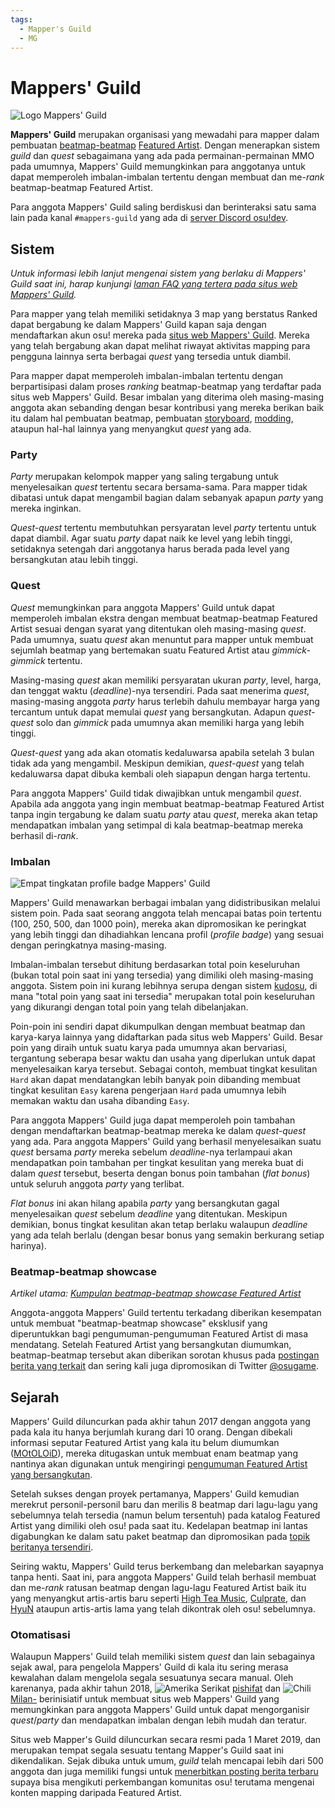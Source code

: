 ```yaml
---
tags:
  - Mapper's Guild
  - MG
---
```


# Mappers' Guild

![](img/mg-logo.png "Logo Mappers' Guild")

**Mappers' Guild** merupakan organisasi yang mewadahi para mapper dalam pembuatan [beatmap-beatmap](/wiki/Beatmap) [Featured Artist](/wiki/Featured_Artists). Dengan menerapkan sistem *guild* dan *quest* sebagaimana yang ada pada permainan-permainan MMO pada umumnya, Mappers' Guild memungkinkan para anggotanya untuk dapat memperoleh imbalan-imbalan tertentu dengan membuat dan me-*rank* beatmap-beatmap Featured Artist.

Para anggota Mappers' Guild saling berdiskusi dan berinteraksi satu sama lain pada kanal `#mappers-guild` yang ada di [server Discord osu!dev](https://discord.gg/ppy).

## Sistem

*Untuk informasi lebih lanjut mengenai sistem yang berlaku di Mappers' Guild saat ini, harap kunjungi [laman FAQ yang tertera pada situs web Mappers' Guild](https://mappersguild.com/faq).*

Para mapper yang telah memiliki setidaknya 3 map yang berstatus Ranked dapat bergabung ke dalam Mappers' Guild kapan saja dengan mendaftarkan akun osu! mereka pada [situs web Mappers' Guild](https://mappersguild.com/). Mereka yang telah bergabung akan dapat melihat riwayat aktivitas mapping para pengguna lainnya serta berbagai *quest* yang tersedia untuk diambil.

Para mapper dapat memperoleh imbalan-imbalan tertentu dengan berpartisipasi dalam proses *ranking* beatmap-beatmap yang terdaftar pada situs web Mappers' Guild. Besar imbalan yang diterima oleh masing-masing anggota akan sebanding dengan besar kontribusi yang mereka berikan baik itu dalam hal pembuatan beatmap, pembuatan [storyboard](/wiki/Storyboard), [modding](/wiki/Modding), ataupun hal-hal lainnya yang menyangkut *quest* yang ada.

### Party

*Party* merupakan kelompok mapper yang saling tergabung untuk menyelesaikan *quest* tertentu secara bersama-sama. Para mapper tidak dibatasi untuk dapat mengambil bagian dalam sebanyak apapun *party* yang mereka inginkan.

*Quest-quest* tertentu membutuhkan persyaratan level *party* tertentu untuk dapat diambil. Agar suatu *party* dapat naik ke level yang lebih tinggi, setidaknya setengah dari anggotanya harus berada pada level yang bersangkutan atau lebih tinggi.

### Quest

*Quest* memungkinkan para anggota Mappers' Guild untuk dapat memperoleh imbalan ekstra dengan membuat beatmap-beatmap Featured Artist sesuai dengan syarat yang ditentukan oleh masing-masing *quest*. Pada umumnya, suatu *quest* akan menuntut para mapper untuk membuat sejumlah beatmap yang bertemakan suatu Featured Artist atau *gimmick-gimmick* tertentu.

Masing-masing *quest* akan memiliki persyaratan ukuran *party*, level, harga, dan tenggat waktu (*deadline*)-nya tersendiri. Pada saat menerima *quest*, masing-masing anggota *party* harus terlebih dahulu membayar harga yang tercantum untuk dapat memulai *quest* yang bersangkutan. Adapun *quest-quest* solo dan *gimmick* pada umumnya akan memiliki harga yang lebih tinggi.

*Quest-quest* yang ada akan otomatis kedaluwarsa apabila setelah 3 bulan tidak ada yang mengambil. Meskipun demikian, *quest-quest* yang telah kedaluwarsa dapat dibuka kembali oleh siapapun dengan harga tertentu.

Para anggota Mappers' Guild tidak diwajibkan untuk mengambil *quest*. Apabila ada anggota yang ingin membuat beatmap-beatmap Featured Artist tanpa ingin tergabung ke dalam suatu *party* atau *quest*, mereka akan tetap mendapatkan imbalan yang setimpal di kala beatmap-beatmap mereka berhasil di-*rank*.

### Imbalan

![](img/mg-badges.png "Empat tingkatan profile badge Mappers' Guild")

Mappers' Guild menawarkan berbagai imbalan yang didistribusikan melalui sistem poin. Pada saat seorang anggota telah mencapai batas poin tertentu (100, 250, 500, dan 1000 poin), mereka akan dipromosikan ke peringkat yang lebih tinggi dan dihadiahkan lencana profil (*profile badge*) yang sesuai dengan peringkatnya masing-masing.

Imbalan-imbalan tersebut dihitung berdasarkan total poin keseluruhan (bukan total poin saat ini yang tersedia) yang dimiliki oleh masing-masing anggota. Sistem poin ini kurang lebihnya serupa dengan sistem [kudosu](/wiki/Modding/Kudosu), di mana "total poin yang saat ini tersedia" merupakan total poin keseluruhan yang dikurangi dengan total poin yang telah dibelanjakan.

Poin-poin ini sendiri dapat dikumpulkan dengan membuat beatmap dan karya-karya lainnya yang didaftarkan pada situs web Mappers' Guild. Besar poin yang diraih untuk suatu karya pada umumnya akan bervariasi, tergantung seberapa besar waktu dan usaha yang diperlukan untuk dapat menyelesaikan karya tersebut. Sebagai contoh, membuat tingkat kesulitan `Hard` akan dapat mendatangkan lebih banyak poin dibanding membuat tingkat kesulitan `Easy` karena pengerjaan `Hard` pada umumnya lebih memakan waktu dan usaha dibanding `Easy`.

Para anggota Mappers' Guild juga dapat memperoleh poin tambahan dengan mendaftarkan beatmap-beatmap mereka ke dalam *quest-quest* yang ada. Para anggota Mappers' Guild yang berhasil menyelesaikan suatu *quest* bersama *party* mereka sebelum *deadline*-nya terlampaui akan mendapatkan poin tambahan per tingkat kesulitan yang mereka buat di dalam *quest* tersebut, beserta dengan bonus poin tambahan (*flat bonus*) untuk seluruh anggota *party* yang terlibat.

*Flat bonus* ini akan hilang apabila *party* yang bersangkutan gagal menyelesaikan *quest* sebelum *deadline* yang ditentukan. Meskipun demikian, bonus tingkat kesulitan akan tetap berlaku walaupun *deadline* yang ada telah berlalu (dengan besar bonus yang semakin berkurang setiap harinya).

### Beatmap-beatmap showcase

*Artikel utama: [Kumpulan beatmap-beatmap showcase Featured Artist](/wiki/Featured_Artists/Featured_Artist_Showcase_Beatmaps)*

Anggota-anggota Mappers' Guild tertentu terkadang diberikan kesempatan untuk membuat "beatmap-beatmap showcase" eksklusif yang diperuntukkan bagi pengumuman-pengumuman Featured Artist di masa mendatang. Setelah Featured Artist yang bersangkutan diumumkan, beatmap-beatmap tersebut akan diberikan sorotan khusus pada [postingan berita yang terkait](https://osu.ppy.sh/home/news) dan sering kali juga dipromosikan di Twitter [@osugame](https://twitter.com/osugame). 

## Sejarah

Mappers' Guild diluncurkan pada akhir tahun 2017 dengan anggota yang pada kala itu hanya berjumlah kurang dari 10 orang. Dengan dibekali informasi seputar Featured Artist yang kala itu belum diumumkan ([MOtOLOiD](https://osu.ppy.sh/beatmaps/artists/19)), mereka ditugaskan untuk membuat enam beatmap yang nantinya akan digunakan untuk mengiringi [pengumuman Featured Artist yang bersangkutan](https://osu.ppy.sh/home/news/2017-11-07-new-featured-artist-motoloid).

Setelah sukses dengan proyek pertamanya, Mappers' Guild kemudian merekrut personil-personil baru dan merilis 8 beatmap dari lagu-lagu yang sebelumnya telah tersedia (namun belum tersentuh) pada katalog Featured Artist yang dimiliki oleh osu! pada saat itu. Kedelapan beatmap ini lantas digabungkan ke dalam satu paket beatmap <!-- TODO: beatmap pack article --> dan dipromosikan pada [topik beritanya tersendiri](https://osu.ppy.sh/home/news/2018-03-17-new-mappers-guild-pack-release).

Seiring waktu, Mappers' Guild terus berkembang dan melebarkan sayapnya tanpa henti. Saat ini, para anggota Mappers' Guild telah berhasil membuat dan me-*rank* ratusan beatmap dengan lagu-lagu Featured Artist baik itu yang menyangkut artis-artis baru seperti [High Tea Music](https://osu.ppy.sh/home/news/2018-08-13-new-featured-artist-high-tea-music), [Culprate](https://osu.ppy.sh/home/news/2018-11-21-new-featured-artist-culprate), dan [HyuN](https://osu.ppy.sh/beatmaps/artists/33) ataupun artis-artis lama yang telah dikontrak oleh osu! sebelumnya. 

### Otomatisasi

Walaupun Mappers' Guild telah memiliki sistem *quest* dan lain sebagainya sejak awal, para pengelola Mappers' Guild di kala itu sering merasa kewalahan dalam mengelola segala sesuatunya secara manual. Oleh karenanya, pada akhir tahun 2018, ![][flag_US] [pishifat](https://osu.ppy.sh/users/3178418) dan ![][flag_CL] [Milan-](https://osu.ppy.sh/users/1052994) berinisiatif untuk membuat situs web Mappers' Guild yang memungkinkan para anggota Mappers' Guild untuk dapat mengorganisir *quest*/*party* dan mendapatkan imbalan dengan lebih mudah dan teratur.

Situs web Mapper's Guild diluncurkan secara resmi pada 1 Maret 2019, dan merupakan tempat segala sesuatu tentang Mapper's Guild saat ini dikendalikan. Sejak dibuka untuk umum, *guild* telah mencapai lebih dari 500 anggota dan juga memiliki fungsi untuk [menerbitkan posting berita terbaru](https://osu.ppy.sh/home/news/2019-11-29-featured-artist-beatmap-updates-from-the-mappers-guild) supaya bisa mengikuti perkembangan komunitas osu! terutama mengenai konten mapping daripada Featured Artist.

[flag_CL]: /wiki/shared/flag/CL.gif "Chili"
[flag_US]: /wiki/shared/flag/US.gif "Amerika Serikat"
